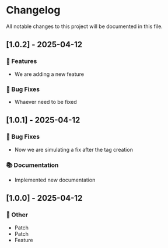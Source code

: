 # Changelog

All notable changes to this project will be documented in this file.

## [1.0.2] - 2025-04-12

### 🚀 Features

- We are adding a new feature

### 🐛 Bug Fixes

- Whaever need to be fixed

## [1.0.1] - 2025-04-12

### 🐛 Bug Fixes

- Now we are simulating a fix after the tag creation

### 📚 Documentation

- Implemented new documentation

## [1.0.0] - 2025-04-12

### 💼 Other

- Patch
- Patch
- Feature

<!-- generated by git-cliff -->
